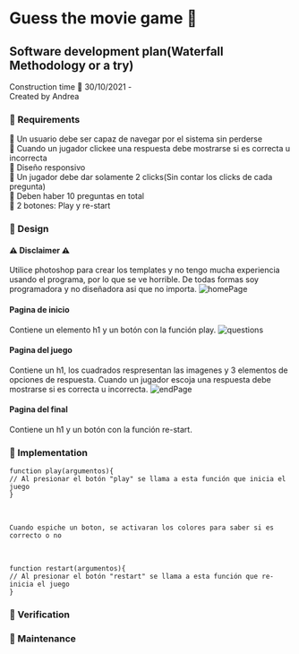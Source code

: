 # Guess the movie game 👾
## Software development plan(Waterfall Methodology or a try)
Construction time 📍 30/10/2021 - <br>
Created by Andrea <br>
### 🚩 Requirements <br>
📌 Un usuario debe ser capaz de navegar por el sistema sin perderse <br>
📌 Cuando un jugador clickee una respuesta debe mostrarse si es correcta u incorrecta <br>
📌 Diseño responsivo <br>
📌 Un jugador debe dar solamente 2 clicks(Sin contar los clicks de cada pregunta) <br>
📌 Deben haber 10 preguntas en total <br>
📌 2 botones: Play y re-start <br>
### 🚩 Design <br>
#### ⚠ Disclaimer ⚠ <br>
Utilice photoshop para crear los templates y no tengo mucha experiencia usando el programa, por lo que se ve horrible. De todas formas soy programadora y no diseñadora asi que no importa. 
![homePage](https://user-images.githubusercontent.com/85640313/139603468-37425001-4a4f-4997-b2ef-5e6e5696297d.jpg)
#### Pagina de inicio 
Contiene un elemento h1 y un botón con la función play. 
![questions](https://user-images.githubusercontent.com/85640313/139603476-3c63dfcc-04e1-4e49-871a-1cfc076f3472.jpg)
#### Pagina del juego
Contiene un h1, los cuadrados respresentan las imagenes y 3 elementos de opciones de respuesta. Cuando un jugador escoja una respuesta debe mostrarse si es correcta u incorrecta.
![endPage](https://user-images.githubusercontent.com/85640313/139603480-5107f293-3ccc-4cc5-8fb1-a887ca65e70d.jpg)
#### Pagina del final
Contiene un h1 y un botón con la función re-start.
### 🚩 Implementation <br>
    function play(argumentos){
    // Al presionar el botón "play" se llama a esta función que inicia el juego
    }
<br>

    Cuando espiche un boton, se activaran los colores para saber si es correcto o no
<br>

    function restart(argumentos){
    // Al presionar el botón "restart" se llama a esta función que re-inicia el juego
    }
    
### 🚩 Verification <br>
### 🚩 Maintenance <br>
